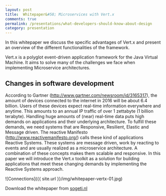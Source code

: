 ```yaml
---
layout: post
title:  Whitepaper&#58; Microservices with Vert.x
comments: true
permalink: /presentations/what-developers-should-know-about-design
category: presentation
---
```


In this whitepaper we discuss the specific advantages of Vert.x and present an overview of the different functionalities of the framework.

Vert.x is a polyglot event-driven application framework for the Java Virtual Machine. 
It aims to solve many of the challenges we face when implementing Microservice architectures. 

## Changes in software development

According to Gartner (http://www.gartner.com/newsroom/id/3165317), the
amount of devices connected to the internet in 2016 will be about 6.4 billion.
Users of these devices expect real-time information everywhere and anytime.
This amounts to an annual IP traffic of over 1 zettabyte (1 billion terabyte).
Handling huge amounts of (near) real-time data puts high demands on
applications and their underlying architecture. To fulfill these demands, we
need systems that are Responsive, Resilient, Elastic and Message driven. The
reactive Manifesto (http://www.reactivemanifesto.org/) calls these kind of applications
Reactive Systems. These systems are message driven, work by reacting
to events and are usually realized as a microservice architecture. A combination
of these concepts makes them scalable and responsive.
In this paper we will introduce the Vert.x toolkit as a solution for building
applications that meet these changing demands by implementing the Reactive
Systems approach.

![Connections]({{ site.url }}/img/whitepaper-vertx-01.jpg)

Download the whitepaper from [sogeti.nl](https://www.sogeti.nl/updates/blogs/hoe-vereenvoudig-je-de-implementatie-van-microservices-met-vertx-white-paper)